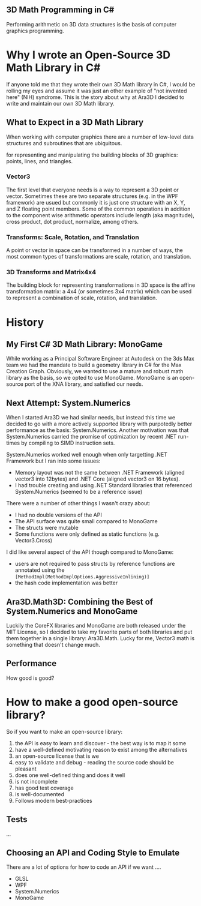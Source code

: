 ## 3D Math Programming in C# 

Performing arithmetic on 3D data structures is the basis of computer graphics programming. 

# Why I wrote an Open-Source 3D Math Library in C# 

If anyone told me that they wrote their own 3D Math library in C#, I would be rolling my eyes and assume it was just an other example of "not invented here" (NIH) syndrome. This is the story about why at Ara3D I decided to write and maintain our own 3D Math library. 

## What to Expect in a 3D Math Library 

When working with computer graphics there are a number of low-level data structures and subroutines that are ubiquitous. 


for representing and manipulating the building blocks of 3D graphics: points, lines, and triangles. 

### Vector3 

The first level that everyone needs is a way to represent a 3D point or vector. Sometimes these are two separate structures (e.g. in the WPF framework)
are usued but commonly it is just one structure with an X, Y, and Z floating point members. Some of the common operations in addition to 
the component wise arithmetic operators include length (aka magnitude),
cross product, dot product, normalize, among others.

### Transforms: Scale, Rotation, and Translation

A point or vector in space can be transformed in a number of ways, the most common types of transformations are scale, rotation, and translation.  

### 3D Transforms and Matrix4x4

The building block for representing transformations in 3D space is the affine transformation matrix: a 4x4 (or sometimes 3x4 matrix) which can be used to represent 
a combination of scale, rotation, and translation. 


# History 

## My First C# 3D Math Library: MonoGame 

While working as a Principal Software Engineer at Autodesk on the 3ds Max team we had the mandate to build a geometry library in C# for the Max Creation Graph. Obviously, we wanted to use a mature and robust math library as the basis, so we opted to use MonoGame. MonoGame is an open-source port of the XNA library, and satisfied our needs. 

## Next Attempt: System.Numerics 

When I started Ara3D we had similar needs, but instead this time we decided to go with a more actively supported library with purpotedly better performance as the basis: System.Numerics. Another motivation was that System.Numerics carried the promise of optimization by recent .NET run-times by compiling to SIMD instruction sets. 

System.Numerics worked well enough when only targetting .NET Framework but I ran into some issues: 

* Memory layout was not the same between .NET Framework (aligned vector3 into 12bytes) and .NET Core (aligned vector3 on 16 bytes).
* I had trouble creating and using .NET Standard libraries that referenced System.Numerics (seemed to be a reference issue)

There were a number of other things I wasn't crazy about:

* I had no double versions of the API
* The API surface was quite small compared to MonoGame
* The structs were mutable 
* Some functions were only defined as static functions (e.g. Vector3.Cross)

I did like several aspect of the API though compared to MonoGame:

* users are not required to pass structs by reference functions are annotated using the `[MethodImpl(MethodImplOptions.AggressiveInlining)]`
* the hash code implementation was better 

## Ara3D.Math3D: Combining the Best of System.Numerics and MonoGame 

Luckily the CoreFX libraries and MonoGame are both released under the MIT License, so I decided to take my favorite parts of both libraries and put them 
together in a single library: Ara3D.Math. Lucky for me, Vector3 math is something that doesn't change much. 

## Performance 

How good is good? 

# How to make a good open-source library?

So if you want to make an open-source library:

1. the API is easy to learn and discover - the best way is to map it some
2. have a well-defined motivating reason to exist among the alternatives 
3. an open-source license that is we 
4. easy to validate and debug - reading the source code should be pleasant 
5. does one well-defined thing and does it well 
6. is not incomplete 
7. has good test coverage
8. is well-documented 
9. Follows modern best-practices 

## Tests 

...

## Choosing an API and Coding Style to Emulate 

There are a lot of options for how to code an API if we want .... 
* GLSL 
* WPF 
* System.Numerics
* MonoGame 